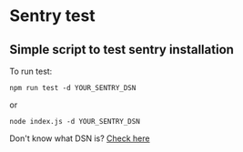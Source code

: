 # Sentry test

## Simple script to test sentry installation

To run test:

`npm run test -d YOUR_SENTRY_DSN`

or

`node index.js -d YOUR_SENTRY_DSN`

Don't know what DSN is? [Check here](https://docs.sentry.io/error-reporting/quickstart/?platform=javascript)
